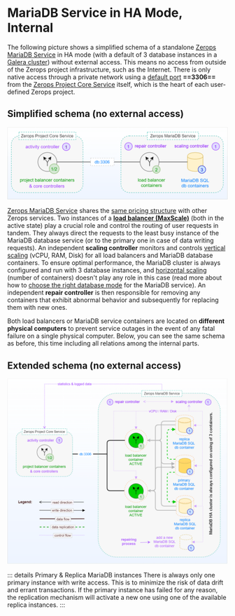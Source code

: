 # MariaDB Service in HA Mode, Internal

The following picture shows a simplified schema of a standalone [Zerops MariaDB Service](/documentation/services/databases/mariadb.html) in HA mode (with a default of 3 database instances in a [Galera cluster](https://mariadb.com/kb/en/galera-cluster)) without external access. This means no access from outside of the Zerops project infrastructure, such as the Internet. There is only native access through a private network using a [default port](/documentation/services/databases/mariadb.html#hostname-and-port) **==3306==** from the [Zerops Project Core Service](/documentation/overview/how-zerops-works-inside/typical-schemas-of-zerops-projects.html) itself, which is the heart of each user-defined Zerops project.

## Simplified schema (no external access)

![Zerops MariaDB Service](./images/Zerops-MariaDB-Service-Base.png "Zerops MariaDB Service")

[Zerops MariaDB Service](/documentation/services/databases/mariadb.html) shares the [same pricing structure](/documentation/overview/pricing.html#services) with other Zerops services. Two instances of a **[load balancer (MaxScale)](https://mariadb.com/kb/en/maxscale)** (both in the active state) play a crucial role and control the routing of user requests in tandem. They always direct the requests to the least busy instance of the MariaDB database service (or to the primary one in case of data writing requests). An independent **scaling controller** monitors and controls [vertical scaling](/documentation/automatic-scaling/how-automatic-scaling-works.html#vertical-scaling) (vCPU, RAM, Disk) for all load balancers and MariaDB database containers. To ensure optimal performance, the MariaDB cluster is always configured and run with 3 database instances, and [horizontal scaling](/documentation/automatic-scaling/how-automatic-scaling-works.html#horizontal-scaling) (number of containers) doesn't play any role in this case (read more about how to [choose the right database mode](/documentation/services/databases/mariadb.md#choosing-the-right-database-mode) for the MariaDB service). An independent **repair controller** is then responsible for removing any containers that exhibit abnormal behavior and subsequently for replacing them with new ones.

Both load balancers or MariaDB service containers are located on **different physical computers** to prevent service outages in the event of any fatal failure on a single physical computer. Below, you can see the same schema as before, this time including all relations among the internal parts.

## Extended schema (no external access)

![Zerops MariaDB Service](./images/Zerops-MariaDB-Service-Detail.png "Zerops MariaDB Service")

<!-- markdownlint-disable DOCSMD004 -->
::: details Primary & Replica MariaDB instances
There is always only one primary instance with write access. This is to minimize the risk of data drift and errant transactions. If the primary instance has failed for any reason, the replication mechanism will activate a new one using one of the available replica instances.
:::
<!-- markdownlint-enable DOCSMD004 -->
